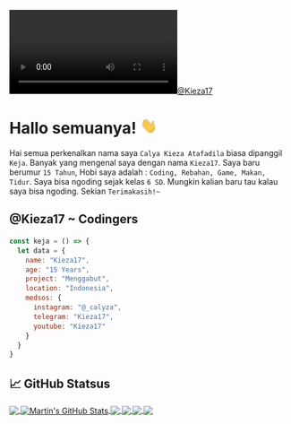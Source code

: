 
[![@Kieza17](https://github.com/Kieza17/Kieza17/@Kieza17.mp4)](https://kieza17.github.io/)

# Hallo semuanya! <img src="wave.gif" width="30px">

Hai semua perkenalkan nama saya `Calya Kieza Atafadila` biasa dipanggil `Keja`. Banyak yang mengenal saya dengan nama `Kieza17`. Saya baru berumur `15 Tahun`, Hobi saya adalah : `Coding, Rebahan, Game, Makan, Tidur`. Saya bisa ngoding sejak kelas `6 SD`. Mungkin kalian baru tau kalau saya bisa ngoding. Sekian `Terimakasih!~`

## @Kieza17 ~ Codingers

```js
const keja = () => {
  let data = {
    name: "Kieza17",
    age: "15 Years",
    project: "Menggabut",
    location: "Indonesia",
    medsos: {
      instagram: "@_calyza",
      telegram: "Kieza17",
      youtube: "Kieza17"
    }
  }
}
```

## &#x1f4c8; GitHub Statsus

<a href="https://github.com/MartinHeinz/MartinHeinz">
  <img align="center" src="https://github-readme-stats.vercel.app/api/top-langs/?username=Kieza17&hide=java,html,tex&title_color=ffffff&text_color=c9cacc&icon_color=2bbc8a&bg_color=1d1f21&langs_count=3" />
</a>
<a href="https://github.com/MartinHeinz/MartinHeinz">
  <img align="center" src="https://github-readme-stats.vercel.app/api?username=Kieza17&show_icons=true&line_height=27&count_private=true&title_color=ffffff&text_color=c9cacc&icon_color=2bbc8a&bg_color=1d1f21" alt="Martin's GitHub Stats" />
</a>

<a href="https://github.com/MartinHeinz/python-project-blueprint">
  <img align="center" src="https://github-readme-stats.vercel.app/api/pin/?username=Kieza17&repo=Spamming_WhatsApp_Console&title_color=ffffff&text_color=c9cacc&icon_color=2bbc8a&bg_color=1d1f21" />
</a>
<a href="https://github.com/MartinHeinz/python-project-blueprint">
  <img align="center" src="https://github-readme-stats.vercel.app/api/pin/?username=Kieza17&repo=Spamming_WhatsApp_Console&title_color=ffffff&text_color=c9cacc&icon_color=2bbc8a&bg_color=1d1f21" />
</a>
<a href="https://github.com/MartinHeinz/python-project-blueprint">
  <img align="center" src="https://github-readme-stats.vercel.app/api/pin/?username=Kieza17&repo=Spamming_WhatsApp_Console&title_color=ffffff&text_color=c9cacc&icon_color=2bbc8a&bg_color=1d1f21" />
</a>
<a href="https://github.com/MartinHeinz/python-project-blueprint">
  <img align="center" src="https://github-readme-stats.vercel.app/api/pin/?username=Kieza17&repo=Spamming_WhatsApp_Console&title_color=ffffff&text_color=c9cacc&icon_color=2bbc8a&bg_color=1d1f21" />
</a>
